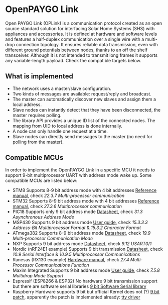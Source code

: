 # OpenPAYGO Link
Open PAYGO Link (OPLink) is a communication protocol created as an open source standard solution for interfacing Solar Home Systems (SHS) with appliances and accessories. It is defined at hardware and software levels and features a half-duplex communication over a single wire with a multi-drop connection topology. It ensures reliable data transmission, even with different ground potentials between nodes, thanks to an off the shelf transceiver. Although it is not intended to transmit long frames it supports any variable-length payload. Check the compatible targets below.

## What is implemented
* The network uses a master/slave configuration.
* Two kinds of messages are available: request/reply and broadcast.
* The master can automatically discover new slaves and assign them a local address.
* Slave nodes can instantly detect that they have been disconnected, the master requires polling.
* The library API provides a unique ID list of the connected nodes. The mapping from UID to local address is done internally.
* A node can only handle one request at a time.
* Slave nodes can directly send messages to the master (no need for polling from the master).

## Compatible MCUs
In order to implement the OpenPAYGO Link in a specific MCU it needs to support 9-bit multiprocessor UART with address mode wake up. Some compatible MCUs are listed below:

* STM8
Supports 8-9 bit address mode with 4 bit addresses
[Reference manual](https://www.st.com/content/ccc/resource/technical/document/reference_manual/9a/1b/85/07/ca/eb/4f/dd/CD00190271.pdf/files/CD00190271.pdf/jcr:content/translations/en.CD00190271.pdf), check _22.3.7 Multi-processor communication_
* STM32
Supports 8-9 bit address mode with 4 bit addresses
[Reference manual](https://www.st.com/resource/en/reference_manual/cd00171190-stm32f101xx-stm32f102xx-stm32f103xx-stm32f105xx-and-stm32f107xx-advanced-armbased-32bit-mcus-stmicroelectronics.pdf), check _27.3.6 Multiprocessor communication_
* PIC18
Supports only 9 bit address mode
[Datasheet](http://ww1.microchip.com/downloads/en/DeviceDoc/PIC18LF26-27-45-46-47-55-56-57K42-Data-Sheet-40001919C.pdf), check _31.3 Asynchronous Address Mode_
* MSP430
Supports 9 bit address mode
[User guide](https://www.ti.com/lit/ug/slau144j/slau144j.pdf?ts=1588848816104), check _15.3.3.3 Address-Bit Multiprocessor Format_ & _15.3.2 Character Format_
* ATmega382
Supports 8-9 bit address mode
[Datasheet](http://ww1.microchip.com/downloads/en/DeviceDoc/Atmel-7810-Automotive-Microcontrollers-ATmega328P_Datasheet.pdf), check _19.9 Multi-processor Communication Mode_
* NXP
Supports 9 bit address mode
[Datasheet](https://www.nxp.com/docs/en/data-sheet/LPC802.pdf), check _9.12 USART0/1_
* Nordic (nRF24E1 example)
Supports 9 bit transmission
[Datasheet](http://www.keil.com/dd/docs/datashts/nordic/nrf24e1.pdf), check _10.9 Serial Interface_ & _10.9.5 Multiprocessor Communications_
* Ranesas (RX130 example)
[Hardware manual](https://www.renesas.com/us/en/doc/products/mpumcu/rx100/r01uh0560ej0300-rx130.pdf?key=76ac3ae182fd3686a9ba068a7f3a03de), check _27.4 Multi-Processor Communications Function_
* Maxim Integrated
Supports 9 bit address mode
[User guide](https://pdfserv.maximintegrated.com/en/an/AN6242.pdf), check _7.5.8 Multidrop Mode Support_
* Espressif (ESP8266 & ESP32)
No hardware 9 bit transmission support but there are software serial libraries
[9 bit Software Serial library](https://github.com/ionini/espsoftwareserial)
* Raspberry
Hardware supports 9 bit but official Kernel does not (?)
[9 bit patch](https://patchwork.kernel.org/patch/8498531/), apparently the patch
is implemented already: [tty driver](https://github.com/raspberrypi/linux/blob/rpi-4.19.y/drivers/tty/serial/amba-pl011.c)
